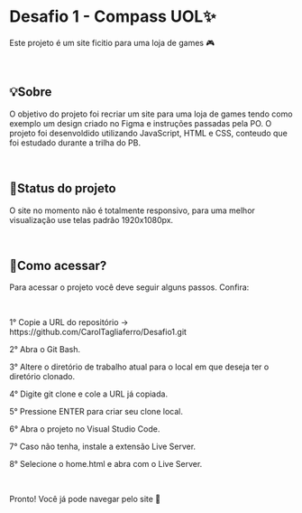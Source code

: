 # Desafio 1 - Compass UOL✨
<p align="start">Este projeto é um site ficitio para uma loja de games 🎮 </p>
<br>

## 💡Sobre
<p align="start">O objetivo do projeto foi recriar um site para uma loja de games tendo como exemplo um design criado no Figma e instruções passadas pela PO. O projeto foi desenvoldido utilizando JavaScript, HTML e CSS, conteudo que foi estudado durante a trilha do PB.</p>
<br>

## 🚩Status do projeto
<p align="start">O site no momento não é totalmente responsivo, para uma melhor visualização use telas padrão 1920x1080px. </p>
<br>

## 🔎Como acessar?
<p align="start"> Para acessar o projeto você deve seguir alguns passos. Confira:</p>
<br>

<p align="start"> 1° Copie a URL do repositório -> https://github.com/CarolTagliaferro/Desafio1.git </p>
<p align="start"> 2° Abra o Git Bash.</p>
<p align="start"> 3° Altere o diretório de trabalho atual para o local em que deseja ter o diretório clonado.</p>
<p align="start"> 4° Digite git clone e cole a URL já copiada.</p>
<p align="start"> 5° Pressione ENTER para criar seu clone local.</p>
<p align="start"> 6° Abra o projeto no Visual Studio Code.</p>
<p align="start"> 7° Caso não tenha, instale a extensão Live Server.</p>
<p align="start"> 8° Selecione o home.html e abra com o Live Server.</p>
<br>
<p align="start"> Pronto! Você já pode navegar pelo site 🚀</p>
